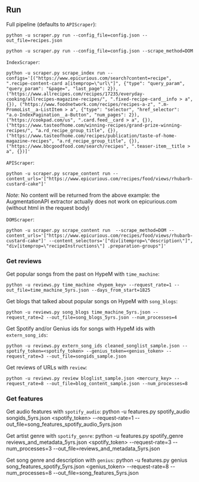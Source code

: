 ## Run

Full pipeline (defaults to `APIScraper`):

    python -u scraper.py run --config_file=config.json --out_file=recipes.json

    python -u scraper.py run --config_file=config.json --scrape_method=DOM

`IndexScraper`:

    python -u scraper.py scrape_index run --configs='[("https://www.epicurious.com/search?content=recipe", ".recipe-content-card a[itemprop=\"url\"]", {"type": "query_param", "query_param": "&page=", "last_page": 2}), ("https://www.allrecipes.com/recipes/17235/everyday-cooking/allrecipes-magazine-recipes/", ".fixed-recipe-card__info > a", {}), ("https://www.foodnetwork.com/recipes/recipes-a-z", ".m-PromoList__a-ListItem > a", {"type": "selector", "href_selector": "a.o-IndexPagination__a-Button", "num_pages": 2}), ("https://cookpad.com/us", ".card.feed__card > a", {}), ("https://www.tasteofhome.com/winning-recipes/grand-prize-winning-recipes/", "a.rd_recipe_group_title", {}), ("https://www.tasteofhome.com/recipes/publication/taste-of-home-magazine-recipes", "a.rd_recipe_group_title", {}), ("https://www.bbcgoodfood.com/search/recipes", ".teaser-item__title > a", {})]'

`APIScraper`:

    python -u scraper.py scrape_content run --content_urls='["https://www.epicurious.com/recipes/food/views/rhubarb-custard-cake"]'

_Note_: No content will be returned from the above example: the AugmentationAPI extractor actually does not work on epicurious.com (without html in the request body)

`DOMScraper`:

    python -u scraper.py scrape_content run  --scrape_method=DOM --content_urls='["https://www.epicurious.com/recipes/food/views/rhubarb-custard-cake"]' --content_selectors='["div[itemprop=\"description\"]", "div[itemprop=\"recipeInstructions\"] .preparation-groups"]'

### Get reviews

Get popular songs from the past on HypeM with `time_machine`:

    python -u reviews.py time_machine <hypem_key> --request_rate=1 --out_file=time_machine_5yrs.json --days_from_start=1825

Get blogs that talked about popular songs on HypeM with `song_blogs`:

    python -u reviews.py song_blogs time_machine_5yrs.json --request_rate=2 --out_file=song_blogs_5yrs.json --num_processes=4

Get Spotify and/or Genius ids for songs with HypeM ids with `extern_song_ids`:

    python -u reviews.py extern_song_ids cleaned_songlist_sample.json --spotify_token=<spotify_token> --genius_token=<genius_token> --request_rate=3 --out_file=songids_sample.json

Get reviews of URLs with `review`:

    python -u reviews.py review bloglist_sample.json <mercury_key> --request_rate=8 --out_file=blog_content_sample.json --num_processes=8

### Get features

Get audio features with `spotify_audio`:
    python -u features.py spotify_audio songids_5yrs.json <spotify_token> --request-rate=1 --out_file=song_features_spotify_audio_5yrs.json

Get artist genre with `spotify_genre`:
    python -u features.py spotify_genre reviews_and_metadata_5yrs.json <spotify_token> --request-rate=3 --num_processes=3 --out_file=reviews_and_metadata_5yrs.json

Get song genre and description with `genius`:
    python -u features.py genius song_features_spotify_5yrs.json <genius_token> --request-rate=8 --num_processes=8 --out_file=song_features_5yrs.json
